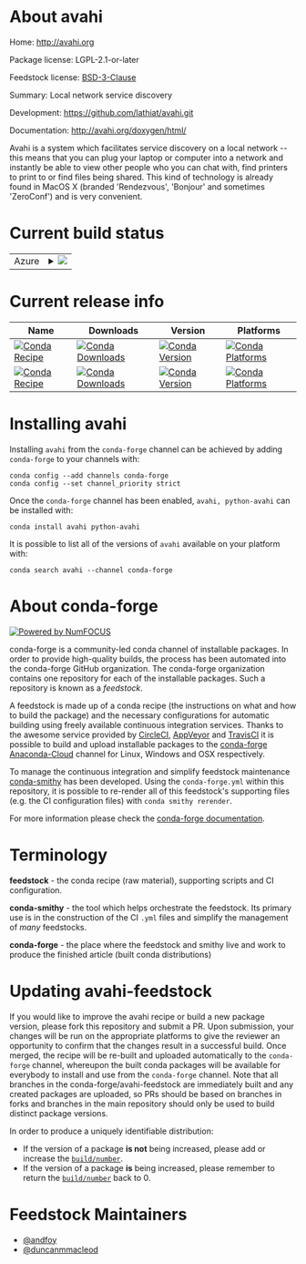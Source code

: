 About avahi
===========

Home: http://avahi.org

Package license: LGPL-2.1-or-later

Feedstock license: [BSD-3-Clause](https://github.com/conda-forge/avahi-feedstock/blob/master/LICENSE.txt)

Summary: Local network service discovery

Development: https://github.com/lathiat/avahi.git

Documentation: http://avahi.org/doxygen/html/

Avahi is a system which facilitates service discovery on
a local network -- this means that you can plug your laptop or
computer into a network and instantly be able to view other people who
you can chat with, find printers to print to or find files being
shared. This kind of technology is already found in MacOS X (branded
'Rendezvous', 'Bonjour' and sometimes 'ZeroConf') and is very
convenient.


Current build status
====================


<table>
    
  <tr>
    <td>Azure</td>
    <td>
      <details>
        <summary>
          <a href="https://dev.azure.com/conda-forge/feedstock-builds/_build/latest?definitionId=9016&branchName=master">
            <img src="https://dev.azure.com/conda-forge/feedstock-builds/_apis/build/status/avahi-feedstock?branchName=master">
          </a>
        </summary>
        <table>
          <thead><tr><th>Variant</th><th>Status</th></tr></thead>
          <tbody><tr>
              <td>linux_64</td>
              <td>
                <a href="https://dev.azure.com/conda-forge/feedstock-builds/_build/latest?definitionId=9016&branchName=master">
                  <img src="https://dev.azure.com/conda-forge/feedstock-builds/_apis/build/status/avahi-feedstock?branchName=master&jobName=linux&configuration=linux_64_" alt="variant">
                </a>
              </td>
            </tr><tr>
              <td>linux_aarch64</td>
              <td>
                <a href="https://dev.azure.com/conda-forge/feedstock-builds/_build/latest?definitionId=9016&branchName=master">
                  <img src="https://dev.azure.com/conda-forge/feedstock-builds/_apis/build/status/avahi-feedstock?branchName=master&jobName=linux&configuration=linux_aarch64_" alt="variant">
                </a>
              </td>
            </tr><tr>
              <td>osx_64</td>
              <td>
                <a href="https://dev.azure.com/conda-forge/feedstock-builds/_build/latest?definitionId=9016&branchName=master">
                  <img src="https://dev.azure.com/conda-forge/feedstock-builds/_apis/build/status/avahi-feedstock?branchName=master&jobName=osx&configuration=osx_64_" alt="variant">
                </a>
              </td>
            </tr>
          </tbody>
        </table>
      </details>
    </td>
  </tr>
</table>

Current release info
====================

| Name | Downloads | Version | Platforms |
| --- | --- | --- | --- |
| [![Conda Recipe](https://img.shields.io/badge/recipe-avahi-green.svg)](https://anaconda.org/conda-forge/avahi) | [![Conda Downloads](https://img.shields.io/conda/dn/conda-forge/avahi.svg)](https://anaconda.org/conda-forge/avahi) | [![Conda Version](https://img.shields.io/conda/vn/conda-forge/avahi.svg)](https://anaconda.org/conda-forge/avahi) | [![Conda Platforms](https://img.shields.io/conda/pn/conda-forge/avahi.svg)](https://anaconda.org/conda-forge/avahi) |
| [![Conda Recipe](https://img.shields.io/badge/recipe-python--avahi-green.svg)](https://anaconda.org/conda-forge/python-avahi) | [![Conda Downloads](https://img.shields.io/conda/dn/conda-forge/python-avahi.svg)](https://anaconda.org/conda-forge/python-avahi) | [![Conda Version](https://img.shields.io/conda/vn/conda-forge/python-avahi.svg)](https://anaconda.org/conda-forge/python-avahi) | [![Conda Platforms](https://img.shields.io/conda/pn/conda-forge/python-avahi.svg)](https://anaconda.org/conda-forge/python-avahi) |

Installing avahi
================

Installing `avahi` from the `conda-forge` channel can be achieved by adding `conda-forge` to your channels with:

```
conda config --add channels conda-forge
conda config --set channel_priority strict
```

Once the `conda-forge` channel has been enabled, `avahi, python-avahi` can be installed with:

```
conda install avahi python-avahi
```

It is possible to list all of the versions of `avahi` available on your platform with:

```
conda search avahi --channel conda-forge
```


About conda-forge
=================

[![Powered by
NumFOCUS](https://img.shields.io/badge/powered%20by-NumFOCUS-orange.svg?style=flat&colorA=E1523D&colorB=007D8A)](https://numfocus.org)

conda-forge is a community-led conda channel of installable packages.
In order to provide high-quality builds, the process has been automated into the
conda-forge GitHub organization. The conda-forge organization contains one repository
for each of the installable packages. Such a repository is known as a *feedstock*.

A feedstock is made up of a conda recipe (the instructions on what and how to build
the package) and the necessary configurations for automatic building using freely
available continuous integration services. Thanks to the awesome service provided by
[CircleCI](https://circleci.com/), [AppVeyor](https://www.appveyor.com/)
and [TravisCI](https://travis-ci.com/) it is possible to build and upload installable
packages to the [conda-forge](https://anaconda.org/conda-forge)
[Anaconda-Cloud](https://anaconda.org/) channel for Linux, Windows and OSX respectively.

To manage the continuous integration and simplify feedstock maintenance
[conda-smithy](https://github.com/conda-forge/conda-smithy) has been developed.
Using the ``conda-forge.yml`` within this repository, it is possible to re-render all of
this feedstock's supporting files (e.g. the CI configuration files) with ``conda smithy rerender``.

For more information please check the [conda-forge documentation](https://conda-forge.org/docs/).

Terminology
===========

**feedstock** - the conda recipe (raw material), supporting scripts and CI configuration.

**conda-smithy** - the tool which helps orchestrate the feedstock.
                   Its primary use is in the construction of the CI ``.yml`` files
                   and simplify the management of *many* feedstocks.

**conda-forge** - the place where the feedstock and smithy live and work to
                  produce the finished article (built conda distributions)


Updating avahi-feedstock
========================

If you would like to improve the avahi recipe or build a new
package version, please fork this repository and submit a PR. Upon submission,
your changes will be run on the appropriate platforms to give the reviewer an
opportunity to confirm that the changes result in a successful build. Once
merged, the recipe will be re-built and uploaded automatically to the
`conda-forge` channel, whereupon the built conda packages will be available for
everybody to install and use from the `conda-forge` channel.
Note that all branches in the conda-forge/avahi-feedstock are
immediately built and any created packages are uploaded, so PRs should be based
on branches in forks and branches in the main repository should only be used to
build distinct package versions.

In order to produce a uniquely identifiable distribution:
 * If the version of a package **is not** being increased, please add or increase
   the [``build/number``](https://docs.conda.io/projects/conda-build/en/latest/resources/define-metadata.html#build-number-and-string).
 * If the version of a package **is** being increased, please remember to return
   the [``build/number``](https://docs.conda.io/projects/conda-build/en/latest/resources/define-metadata.html#build-number-and-string)
   back to 0.

Feedstock Maintainers
=====================

* [@andfoy](https://github.com/andfoy/)
* [@duncanmmacleod](https://github.com/duncanmmacleod/)

